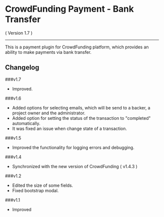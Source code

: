 CrowdFunding Payment - Bank Transfer
==========================
( Version 1.7 )
- - -

This is a payment plugin for CrowdFunding platform, which provides an ability to make payments via bank transfer.

Changelog
---------

###v1.7
* Improved.

###v1.6
* Added options for selecting emails, which will be send to a backer, a project owner and the administrator.
* Added option for setting the status of the transaction to "completed" automatically.
* It was fixed an issue when change state of a transaction.

###v1.5
* Improved the functionality for logging errors and debugging.

###v1.4
* Synchronized with the new version of CrowdFunding ( v1.4.3 )

###v1.2
* Edited the size of some fields.
* Fixed bootstrap modal.

###v1.1
* Improved